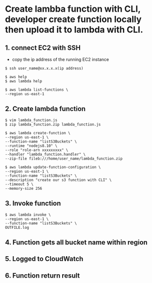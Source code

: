# Create lambba function with CLI, developer create function locally then upload it to lambda with CLI.

## 1. connect EC2 with SSH
* copy the ip address of the running EC2 instance
```
$ ssh user_name@xx.x.x.x(ip address)
```
```
$ aws help
$ aws lambda help
```
```
$ aws lambda list-functions \
--region us-east-1
```

## 2. Create lambda function
```
$ vim lambda_function.js
$ zip lambda_function.zip lambda_function.js
```
```
$ aws lambda create-function \
--region us-east-1 \
--function-name "listS3Buckets" \
--runtime "nodejs8.10" \
--role "role-arn xxxxxxxxx" \
--handler "lambda_function.handler" \
--zip-file fileb:///home/user_name/lambda_function.zip
```
```
$ aws lambda update-function-configuration \
--region us-east-1 \
--function-name "listS3Buckets" \
--description "create our s3 function with CLI" \
--timeout 5 \
--memory-size 256
```

## 3. Invoke function
```
$ aws lambda invoke \
--region us-east-1 \
--function-name "listS3Buckets" \
OUTFILE.log
```
## 4. Function gets all bucket name within region
## 5. Logged to CloudWatch
## 6. Function return result
